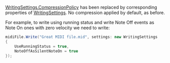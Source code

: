 [WritingSettings.CompressionPolicy](xref:Melanchall.DryWetMidi.Core.WritingSettings.CompressionPolicy) has been replaced by corresponding properties of [WritingSettings](xref:Melanchall.DryWetMidi.Core.WritingSettings). No compression applied by default, as before.

For example, to write using running status and write Note Off events as Note On ones with zero velocity we need to write:

```csharp
midiFile.Write("Great MIDI file.mid", settings: new WritingSettings
{
    UseRunningStatus = true,
    NoteOffAsSilentNoteOn = true
});
```